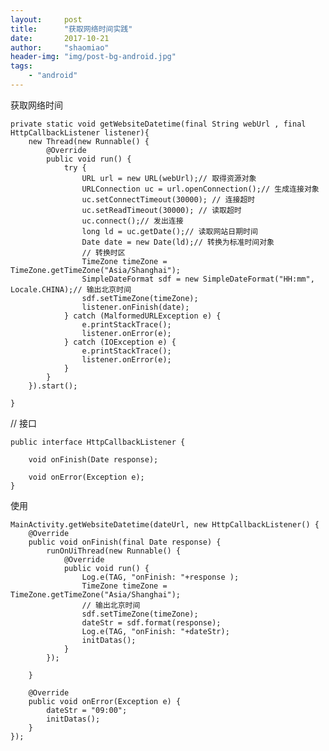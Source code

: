 ```yaml
---
layout:     post
title:      "获取网络时间实践"
date:       2017-10-21
author:     "shaomiao"
header-img: "img/post-bg-android.jpg"
tags:
    - "android"
---
```

获取网络时间

	private static void getWebsiteDatetime(final String webUrl , final HttpCallbackListener listener){
		new Thread(new Runnable() {
			@Override
			public void run() {
				try {
					URL url = new URL(webUrl);// 取得资源对象
					URLConnection uc = url.openConnection();// 生成连接对象
					uc.setConnectTimeout(30000); // 连接超时
					uc.setReadTimeout(30000); // 读取超时
					uc.connect();// 发出连接
					long ld = uc.getDate();// 读取网站日期时间
					Date date = new Date(ld);// 转换为标准时间对象
					// 转换时区
					TimeZone timeZone = TimeZone.getTimeZone("Asia/Shanghai");
					SimpleDateFormat sdf = new SimpleDateFormat("HH:mm", Locale.CHINA);// 输出北京时间
					sdf.setTimeZone(timeZone);
					listener.onFinish(date);
				} catch (MalformedURLException e) {
					e.printStackTrace();
					listener.onError(e);
				} catch (IOException e) {
					e.printStackTrace();
					listener.onError(e);
				}
			}
		}).start();

	}

// 接口

	public interface HttpCallbackListener {

		void onFinish(Date response);

		void onError(Exception e);
	}

使用

	MainActivity.getWebsiteDatetime(dateUrl, new HttpCallbackListener() {
		@Override
		public void onFinish(final Date response) {
			runOnUiThread(new Runnable() {
				@Override
				public void run() {
					Log.e(TAG, "onFinish: "+response );
					TimeZone timeZone = TimeZone.getTimeZone("Asia/Shanghai");
					// 输出北京时间
					sdf.setTimeZone(timeZone);
					dateStr = sdf.format(response);
					Log.e(TAG, "onFinish: "+dateStr);
					initDatas();
				}
			});

		}

		@Override
		public void onError(Exception e) {
			dateStr = "09:00";
			initDatas();
		}
	});
